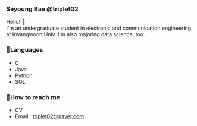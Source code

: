 ### Seyoung Bae @triplet02

Hello! 👋  
I'm an undergraduate student in electronic and communication engineering at Kwangwoon Univ. I'm also majoring data science, too.  


### 🌱Languages  
* C
* Java  
* Python  
* SQL  
  
### :postbox:How to reach me  
* CV
* Email : <triplet02@naver.com>
<!--
**triplet02/triplet02** is a ✨ _special_ ✨ repository because its `README.md` (this file) appears on your GitHub profile.

Here are some ideas to get you started:

- 🔭 I’m currently working on ...
- 🌱 I’m currently learning ...
- 👯 I’m looking to collaborate on ...
- 🤔 I’m looking for help with ...
- 💬 Ask me about ...
- 📫 How to reach me: ...
- 😄 Pronouns: ...
- ⚡ Fun fact: ...
-->
